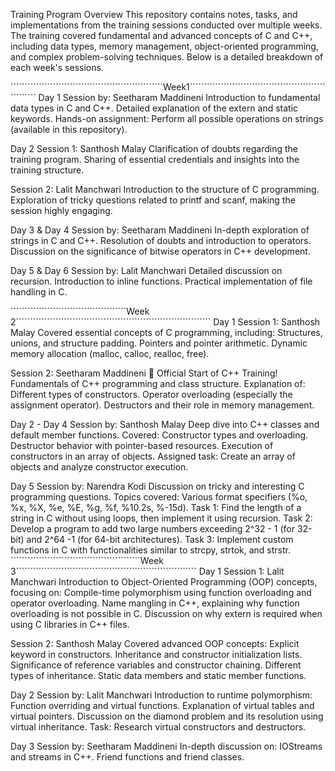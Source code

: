 Training Program Overview
This repository contains notes, tasks, and implementations from the training sessions conducted over multiple weeks. The training covered fundamental and advanced concepts of C and C++, including data types, memory management, object-oriented programming, and complex problem-solving techniques. Below is a detailed breakdown of each week's sessions.

``````````````````````````````````````````````````````Week1`````````````````````````````````````````````````````````
Day 1
Session by: Seetharam Maddineni
Introduction to fundamental data types in C and C++.
Detailed explanation of the extern and static keywords.
Hands-on assignment: Perform all possible operations on strings (available in this repository).


Day 2
Session 1: Santhosh Malay
Clarification of doubts regarding the training program.
Sharing of essential credentials and insights into the training structure.


Session 2: Lalit Manchwari
Introduction to the structure of C programming.
Exploration of tricky questions related to printf and scanf, making the session highly engaging.


Day 3 & Day 4
Session by: Seetharam Maddineni
In-depth exploration of strings in C and C++.
Resolution of doubts and introduction to operators.
Discussion on the significance of bitwise operators in C++ development.


Day 5 & Day 6
Session by: Lalit Manchwari
Detailed discussion on recursion.
Introduction to inline functions.
Practical implementation of file handling in C.


`````````````````````````````````````````Week 2`````````````````````````````````````````````````````````````````````
Day 1
Session 1: Santhosh Malay
Covered essential concepts of C programming, including:
Structures, unions, and structure padding.
Pointers and pointer arithmetic.
Dynamic memory allocation (malloc, calloc, realloc, free).


Session 2: Seetharam Maddineni
🚀 Official Start of C++ Training!
Fundamentals of C++ programming and class structure.
Explanation of:
Different types of constructors.
Operator overloading (especially the assignment operator).
Destructors and their role in memory management.


Day 2 - Day 4
Session by: Santhosh Malay
Deep dive into C++ classes and default member functions.
Covered:
Constructor types and overloading.
Destructor behavior with pointer-based resources.
Execution of constructors in an array of objects.
Assigned task: Create an array of objects and analyze constructor execution.


Day 5
Session by: Narendra Kodi
Discussion on tricky and interesting C programming questions.
Topics covered:
Various format specifiers (%o, %x, %X, %e, %E, %g, %f, %10.2s, %-15d).
Task 1: Find the length of a string in C without using loops, then implement it using recursion.
Task 2: Develop a program to add two large numbers exceeding 2^32 - 1 (for 32-bit) and 2^64 -1 (for 64-bit architectures).
Task 3: Implement custom functions in C with functionalities similar to strcpy, strtok, and strstr.
``````````````````````````````````````````````Week 3````````````````````````````````````````````````````````````````
Day 1
Session 1: Lalit Manchwari
Introduction to Object-Oriented Programming (OOP) concepts, focusing on:
Compile-time polymorphism using function overloading and operator overloading.
Name mangling in C++, explaining why function overloading is not possible in C.
Discussion on why extern is required when using C libraries in C++ files.


Session 2: Santhosh Malay
Covered advanced OOP concepts:
Explicit keyword in constructors.
Inheritance and constructor initialization lists.
Significance of reference variables and constructor chaining.
Different types of inheritance.
Static data members and static member functions.


Day 2
Session by: Lalit Manchwari
Introduction to runtime polymorphism:
Function overriding and virtual functions.
Explanation of virtual tables and virtual pointers.
Discussion on the diamond problem and its resolution using virtual inheritance.
Task: Research virtual constructors and destructors.


Day 3
Session by: Seetharam Maddineni
In-depth discussion on:
IOStreams and streams in C++.
Friend functions and friend classes.










